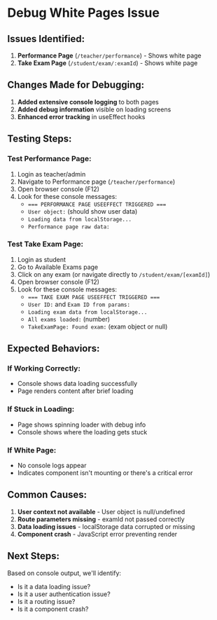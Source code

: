 # Debug White Pages Issue

## Issues Identified:
1. **Performance Page** (`/teacher/performance`) - Shows white page
2. **Take Exam Page** (`/student/exam/:examId`) - Shows white page

## Changes Made for Debugging:
1. **Added extensive console logging** to both pages
2. **Added debug information** visible on loading screens
3. **Enhanced error tracking** in useEffect hooks

## Testing Steps:

### Test Performance Page:
1. Login as teacher/admin
2. Navigate to Performance page (`/teacher/performance`)
3. Open browser console (F12)
4. Look for these console messages:
   - `=== PERFORMANCE PAGE USEEFFECT TRIGGERED ===`
   - `User object:` (should show user data)
   - `Loading data from localStorage...`
   - `Performance page raw data:`

### Test Take Exam Page:
1. Login as student
2. Go to Available Exams page
3. Click on any exam (or navigate directly to `/student/exam/[examId]`)
4. Open browser console (F12)
5. Look for these console messages:
   - `=== TAKE EXAM PAGE USEEFFECT TRIGGERED ===`
   - `User ID:` and `Exam ID from params:`
   - `Loading exam data from localStorage...`
   - `All exams loaded:` (number)
   - `TakeExamPage: Found exam:` (exam object or null)

## Expected Behaviors:

### If Working Correctly:
- Console shows data loading successfully
- Page renders content after brief loading

### If Stuck in Loading:
- Page shows spinning loader with debug info
- Console shows where the loading gets stuck

### If White Page:
- No console logs appear
- Indicates component isn't mounting or there's a critical error

## Common Causes:
1. **User context not available** - User object is null/undefined
2. **Route parameters missing** - examId not passed correctly
3. **Data loading issues** - localStorage data corrupted or missing
4. **Component crash** - JavaScript error preventing render

## Next Steps:
Based on console output, we'll identify:
- Is it a data loading issue?
- Is it a user authentication issue?
- Is it a routing issue?
- Is it a component crash? 